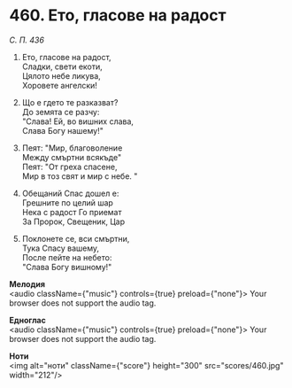 # 460. Ето, гласове на радост  

*С. П. 436*  

1. Ето, гласове на радост,  
Сладки, свети екоти,  
Цялото небе ликува,  
Хоровете ангелски!  

2. Що е гдето те разказват?  
До земята се разчу:  
"Слава! Ей, во вишних слава,  
Слава Богу нашему!"  

3. Пеят: "Мир, благоволение  
Между смъртни всякъде"  
Пеят: "От греха спасене,  
Мир в тоз свят и мир с небе. "  

4. Обещаний Спас дошел е:  
Грешните по целий шар  
Нека с радост Го приемат  
За Пророк, Свещеник, Цар  

5. Поклонете се, вси смъртни,  
Тука Спасу вашему,  
После пейте на небето:  
"Слава Богу вишному!"  

__Мелодия__  
<audio className={"music"} controls={true} preload={"none"}><source src="mp3/460.mp3" type="audio/mpeg"/>
Your browser does not support the audio tag.
</audio>  

__Едноглас__  
<audio className={"music"} controls={true} preload={"none"}><source src="transp/460.mp3" type="audio/mpeg"/>
Your browser does not support the audio tag.
</audio>  

__Ноти__  
<img alt="ноти" className={"score"} height="300" src="scores/460.jpg" width="212"/>

